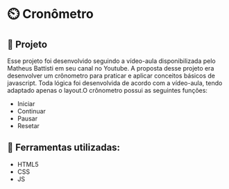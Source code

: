 # ⏲️ Cronômetro

## :pushpin: Projeto
Esse projeto foi desenvolvido seguindo a vídeo-aula disponibilizada pelo Matheus Battisti em seu canal no Youtube. A proposta desse projeto era desenvolver um crônometro para praticar e aplicar conceitos básicos de javascript. Toda lógica foi desenvolvida de acordo com a vídeo-aula, tendo adaptado apenas o layout.O crônometro possui as seguintes funções:
- Iniciar
- Continuar
- Pausar
- Resetar
## :hammer: Ferramentas utilizadas:
- HTML5
- CSS
- JS

